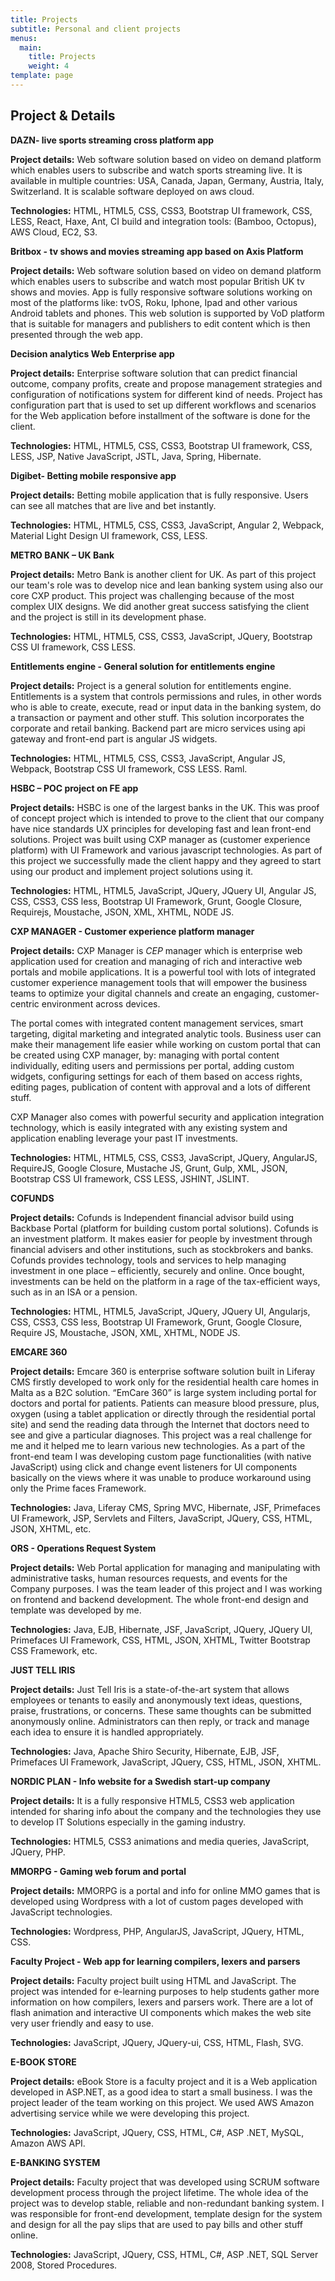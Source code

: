 ```yaml
---
title: Projects
subtitle: Personal and client projects
menus:
  main:
    title: Projects
    weight: 4
template: page
---
```

## Project & Details

**DAZN- live sports streaming cross platform app**

**Project details:** Web software solution based on video on demand platform which enables users to subscribe and watch sports streaming live. It is available in multiple countries: USA, Canada, Japan, Germany, Austria, Italy, Switzerland. It is scalable software deployed on aws cloud.

**Technologies:** HTML, HTML5, CSS, CSS3, Bootstrap UI framework, CSS, LESS, React, Haxe, Ant, CI build and integration tools: (Bamboo, Octopus), AWS Cloud, EC2, S3.



**Britbox - tv shows and movies streaming app based on Axis Platform**

**Project details:** Web software solution based on video on demand platform which enables users to subscribe and watch most popular British UK tv shows and movies. App is fully responsive software solutions working on most of the platforms like: tvOS, Roku, Iphone, Ipad and other various Android tablets and phones. This web solution is supported by VoD platform that is suitable for managers and publishers to edit content which is then presented through the web app.



**Decision analytics Web Enterprise app**

**Project details:** Enterprise software solution that can predict financial outcome, company profits, create and propose management strategies and configuration of notifications system for different kind of needs. Project has configuration part that is used to set up different workflows and scenarios for the Web application before installment of the software is done for the client.

**Technologies:** HTML, HTML5, CSS, CSS3, Bootstrap UI framework, CSS, LESS, JSP, Native JavaScript, JSTL, Java, Spring, Hibernate.



**Digibet- Betting mobile responsive app**

**Project details:** Betting mobile application that is fully responsive. Users can see all matches that are live and bet instantly.

**Technologies:** HTML, HTML5, CSS, CSS3, JavaScript, Angular 2, Webpack, Material Light Design UI framework, CSS, LESS.



**METRO BANK – UK Bank**

**Project details:** Metro Bank is another client for UK. As part of this project our team's role was to develop nice and lean banking system using also our core CXP product. This project was challenging because of the most complex UIX designs. We did another great success satisfying the client and the project is still in its development phase. 

**Technologies:** HTML, HTML5, CSS, CSS3, JavaScript, JQuery, Bootstrap CSS UI framework, CSS LESS.



**Entitlements engine - General solution for entitlements engine**

**Project details:** Project is a general solution for entitlements engine. Entitlements is a system that controls permissions and rules, in other words who is able to create, execute, read or input data in the banking system, do a transaction or payment and other stuff. This solution incorporates the corporate and retail banking. Backend part are micro services using api gateway and front-end part is angular JS widgets.

**Technologies:** HTML, HTML5, CSS, CSS3, JavaScript, Angular JS, Webpack, Bootstrap CSS UI framework, CSS LESS. Raml. 



**HSBC – POC project on FE app**

**Project details:** HSBC is one of the largest banks in the UK. This was proof of concept project which is intended to prove to the client that our company have nice standards UX principles for developing fast and lean front-end solutions. Project was built using  CXP manager as (customer experience platform) with UI Framework and various javascript technologies. As part of this project we successfully made the client happy and they agreed to start using our product and implement project solutions using it.

**Technologies:** HTML, HTML5, JavaScript, JQuery, JQuery UI, Angular JS, CSS, CSS3, CSS less, Bootstrap UI Framework, Grunt, Google Closure, Requirejs, Moustache, JSON, XML, XHTML, NODE JS.



**CXP MANAGER - Customer experience platform manager**

**Project details:** CXP Manager is _CEP_ manager which is enterprise web application used for creation and managing of rich and interactive web portals and mobile applications. It is a powerful tool with lots of integrated customer experience management tools that will empower the business teams to optimize your digital channels and create an engaging, customer-centric environment across devices. 

The portal comes with integrated content management services, smart targeting, digital marketing and integrated analytic tools. Business user can make their management life easier while working on custom portal that can be created using CXP manager, by: managing with portal content individually, editing users and permissions per portal, adding custom widgets, configuring settings for each of them based on access rights, editing pages, publication of content with approval and a lots of different stuff. 

CXP Manager also comes with powerful security and application integration technology, which is easily integrated with any existing system and application enabling leverage your past IT investments.

**Technologies:** HTML, HTML5, CSS, CSS3, JavaScript, JQuery, AngularJS, RequireJS, Google Closure, Mustache JS, Grunt, Gulp, XML, JSON, Bootstrap CSS UI framework, CSS LESS, JSHINT, JSLINT.



**COFUNDS**

**Project details:** Cofunds is Independent financial advisor build using Backbase Portal (platform for building custom portal solutions). Cofunds is an investment platform. It makes easier for people by investment through financial advisers and other institutions, such as stockbrokers and banks. Cofunds provides technology, tools and services to help managing investment in one place – efficiently, securely and online. Once bought, investments can be held on the platform in a rage of the tax-efficient ways, such as in an ISA or a pension.

**Technologies:** HTML, HTML5, JavaScript, JQuery, JQuery UI, Angularjs, CSS, CSS3, CSS less, Bootstrap UI Framework, Grunt, Google Closure, Require JS, Moustache, JSON, XML, XHTML, NODE JS.



**EMCARE 360**

**Project details:**  Emcare 360 is enterprise software solution built in Liferay CMS firstly developed to work only for the residential health care homes in Malta as a B2C solution. “EmCare 360” is large system including portal for doctors and portal for patients. Patients can measure blood pressure, plus, oxygen (using a tablet application or directly through the residential portal site) and send the reading data through the Internet that doctors need to see and give a particular diagnoses. This project was a real challenge for me and it helped me to learn various new technologies. As a part of the front-end team I was developing custom page functionalities  (with native JavaScript) using click and change event listeners for UI components basically on the views where it was unable to produce workaround using only the Prime faces Framework.

**Technologies:** Java, Liferay CMS, Spring MVC, Hibernate, JSF, Primefaces UI Framework,  JSP, Servlets and Filters, JavaScript, JQuery, CSS, HTML, JSON, XHTML, etc.



**ORS - Operations Request System**

**Project details:** Web Portal application for managing and manipulating with administrative tasks, human resources requests, and events for the Company purposes. I was the team leader of this project and I was working on frontend and backend development. The whole front-end design and template was developed by me.

**Technologies:** Java, EJB, Hibernate, JSF, JavaScript, JQuery, JQuery UI, Primefaces UI Framework, CSS, HTML, JSON, XHTML, Twitter Bootstrap CSS Framework, etc.



**JUST TELL IRIS**

**Project details:** Just Tell Iris is a state-of-the-art system that allows employees or tenants to easily and anonymously text ideas, questions, praise, frustrations, or concerns. These same thoughts can be submitted anonymously online. Administrators can then reply, or track and manage each idea to ensure it is handled appropriately.

**Technologies:** Java, Apache Shiro Security, Hibernate, EJB, JSF, Primefaces UI Framework, JavaScript, JQuery, CSS, HTML, JSON, XHTML.



**NORDIC PLAN - Info website for a Swedish start-up company**

**Project details:** It is a fully responsive HTML5, CSS3 web application intended for sharing info about the company and the technologies they use to develop IT Solutions especially in the gaming industry.

**Technologies:** HTML5, CSS3 animations and media queries, JavaScript, JQuery, PHP.



**MMORPG - Gaming web forum and portal**

**Project details:** MMORPG is a portal and info for online MMO games that is developed using Wordpress with a lot of custom pages developed with JavaScript technologies.

**Technologies:** Wordpress, PHP, AngularJS, JavaScript, JQuery, HTML, CSS.



**Faculty Project - Web app for learning compilers, lexers and parsers**

**Project details:** Faculty project built using HTML and JavaScript. The project was intended for e-learning purposes to help students gather more information on how compilers, lexers and parsers work. There are a lot of flash animation and interactive UI components which makes the web site very user friendly and easy to use.

**Technologies:** JavaScript, JQuery, JQuery-ui, CSS, HTML, Flash, SVG.



**E-BOOK STORE**

**Project details:** eBook Store is a faculty project and it is a Web application developed in ASP.NET, as a good idea to start a small business. I was the project leader of the team working on this project. We used AWS Amazon advertising service while we were developing this project.

**Technologies:**  JavaScript, JQuery, CSS, HTML, C#, ASP .NET, MySQL, Amazon AWS API.



**E-BANKING SYSTEM**

**Project details:** Faculty project that was developed using SCRUM software development process through the project lifetime. The whole idea of the project was to develop stable, reliable and non-redundant banking system. I was responsible for front-end development, template design for the system and design for all the pay slips that are used to pay bills and other stuff online.

**Technologies:**  JavaScript, JQuery, CSS, HTML, C#, ASP .NET, SQL Server 2008, Stored Procedures.
